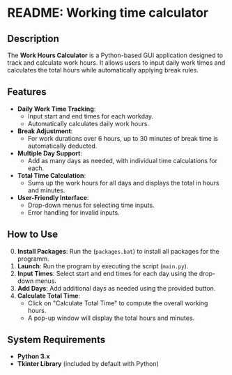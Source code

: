 # README: Working time calculator

## Description
The **Work Hours Calculator** is a Python-based GUI application designed to track and calculate work hours. It allows users to input daily work times and calculates the total hours while automatically applying break rules.

## Features
- **Daily Work Time Tracking**:  
  - Input start and end times for each workday.  
  - Automatically calculates daily work hours.
- **Break Adjustment**:  
  - For work durations over 6 hours, up to 30 minutes of break time is automatically deducted.
- **Multiple Day Support**:  
  - Add as many days as needed, with individual time calculations for each.
- **Total Time Calculation**:  
  - Sums up the work hours for all days and displays the total in hours and minutes.
- **User-Friendly Interface**:  
  - Drop-down menus for selecting time inputs.  
  - Error handling for invalid inputs.

## How to Use
0. **Install Packages**: Run the (`packages.bat`) to install all packages for the programm. 
1. **Launch**: Run the program by executing the script (`main.py`).
2. **Input Times**: Select start and end times for each day using the drop-down menus.
3. **Add Days**: Add additional days as needed using the provided button.
4. **Calculate Total Time**:  
   - Click on "Calculate Total Time" to compute the overall working hours.  
   - A pop-up window will display the total hours and minutes.

## System Requirements
- **Python 3.x**  
- **Tkinter Library** (included by default with Python)  
